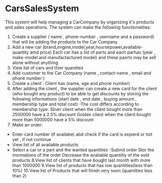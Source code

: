 # CarsSalesSystem
This system will help managing a CarCompany by organizing it's products and sales operations. The system can make the following functionalities:

1. Create a supplier ( name , phone-number , username and a password) that will be adding the products to the Car Company
2. Add a new car (brand,engine,model,year,hoursepower,available-quantity amd price)
Each car has a list of parts and each parhas (year , make-model and manufactactured model) and these pasrts may be sell alone without anything
3. View list of cars and thier quantites
4. Add customer to the Car Company (name , contact-name , email and phone number )
5. Create a client :
  Client has (name, age and phone number)
6. After adding the client , the supplier can create a new card for the client (who bought any product) to be able to get discounts by
  storing the following informations (start date , end date , buying amount , membership type and total cost)
  -The cost differs according to membership type:
     Sliver client when the client bought more than 2500000 have a 2.5% discount
     Golden client when the client bought more than 5000000 have a 5% discount 
7. Make an order:
  - Enter card number (if availabe) abd check if the card is expierd or not yet , if not continue
  - View list of all available products
  - Select a car or a part and the wanted quantities -Submit order Stor the inormations of the order Decrease the avaliable quantitiy of the sold products
8.View list of clients that have bought last month with more than 1000000
9.View list of products that has low quantities(less than 10%)
10.View list of Products that will finish very soon (quantities less than 2)
